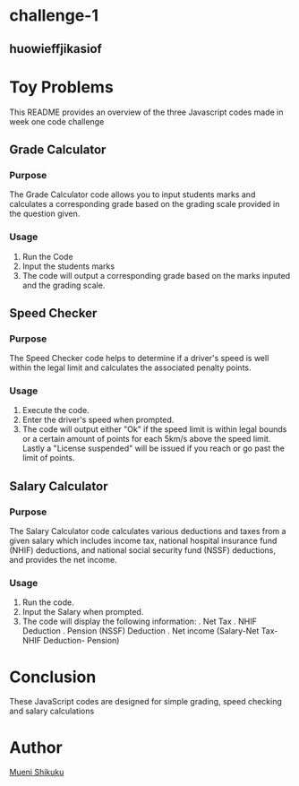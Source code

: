 # challenge-1 #

## huowieffjikasiof ##


# Toy Problems 
This README provides an overview of the three Javascript codes made in week one code challenge

## Grade Calculator
### Purpose 
The Grade Calculator code allows you to input students marks and calculates a corresponding grade based on the grading scale provided in the question given.
### Usage
1. Run the Code
2. Input the students marks
3. The code will output a corresponding grade based on the marks inputed and the grading scale.

## Speed Checker
### Purpose 
The Speed Checker code helps to determine if a driver's speed is well within the legal limit and calculates the associated penalty points.
### Usage
1. Execute the code.
2. Enter the driver's speed when prompted.
3. The code will output either "Ok" if the speed limit is within legal bounds or a certain amount of points for each 5km/s above the speed limit. Lastly a "License suspended" will be issued if you reach or go past the limit of points.

## Salary Calculator
### Purpose 
The Salary Calculator code calculates various deductions and taxes from a given salary which includes income tax, national hospital insurance fund (NHIF) deductions, and national social security fund (NSSF) deductions, and provides the net income.

### Usage 
1. Run the code.
2. Input the Salary when prompted.
3. The code will display the following information:
. Net Tax
. NHIF Deduction
. Pension (NSSF) Deduction
. Net income (Salary-Net Tax- NHIF Deduction- Pension)

# Conclusion
These JavaScript codes are designed for simple grading, speed checking and salary calculations

# Author

[Mueni Shikuku](https://github.com/Muenishikuku) 
